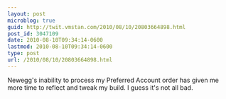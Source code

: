 ```yaml
---
layout: post
microblog: true
guid: http://twit.vmstan.com/2010/08/10/20803664898.html
post_id: 3047109
date: 2010-08-10T09:34:14-0600
lastmod: 2010-08-10T09:34:14-0600
type: post
url: /2010/08/10/20803664898.html
---
```

Newegg's inability to process my Preferred Account order has given me more time to reflect and tweak my build. I guess it's not all bad.
